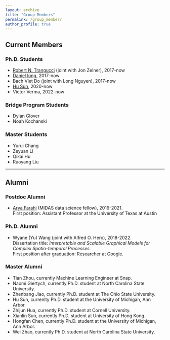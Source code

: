 ```yaml
---
layout: archive
title: "Group Members"
permalink: /group_member/
author_profile: true 
---
```


## Current Members

### Ph.D. Students

* [Robert N. Trangucci](https://www.researchgate.net/profile/Robert-Trangucci) (joint with Jon Zelner), 2017-now
* [Daniel Iong](https://danieliong.github.io/), 2017-now
* Bach Viet Do (joint with Long Nguyen), 2017-now
* [Hu Sun](https://husun-leo.com/), 2020-now
* Victor Verma, 2022-now

### Bridge Program Students

* Dylan Glover
* Noah Kochanski

### Master Students

* Yurui Chang
* Zeyuan Li
* Qikai Hu
* Ruoyang Liu

---

## Alumni

### Postdoc Alumni

* [Arya Farahi](https://afarahi.github.io/) (MIDAS data science fellow), 2019-2021.  
  First position: Assistant Professor at the University of Texas at Austin
  
### Ph.D. Alumni

* Wyane (Yu) Wang (joint with Alfred O. Hero), 2018-2022.  
  Dissertation title: *Interpretable and Scalable Graphical Models for Complex Spatio-temporal Processes*  
  First position after graduation: Researcher at Google.

### Master Alumni

* Tian Zhou, currently Machine Learning Engineer at Snap.
* Naomi Giertych, currently Ph.D. student at North Carolina State University.
* Zhenbang Jiao, currently Ph.D. student at The Ohio State University.
* Hu Sun, currenlty Ph.D. student at the University of Michigan, Ann Arbor.
* Zhijun Hua, currently Ph.D. student at Cornell University.
* Xianlin Sun, currently Ph.D. student at University of Hong Kong.
* Hongfan Chen, currently Ph.D. student at the University of Michigan, Ann Arbor.
* Wei Zhao, currently Ph.D. student at North Carolina State University.
